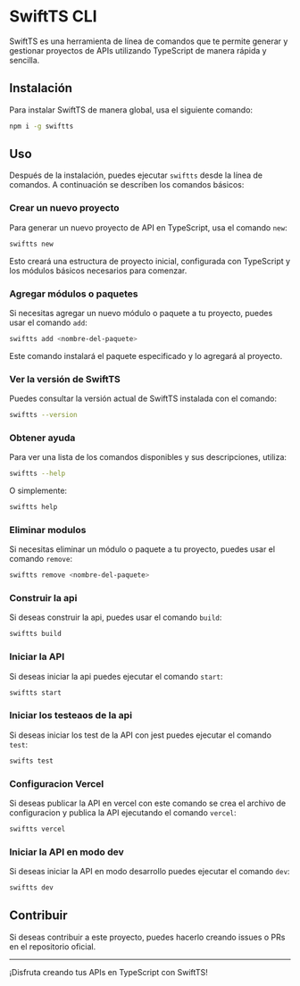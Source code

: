 
# SwiftTS CLI

SwiftTS es una herramienta de línea de comandos que te permite generar y gestionar proyectos de APIs utilizando TypeScript de manera rápida y sencilla.

## Instalación

Para instalar SwiftTS de manera global, usa el siguiente comando:

```bash
npm i -g swiftts
```

## Uso

Después de la instalación, puedes ejecutar `swiftts` desde la línea de comandos. A continuación se describen los comandos básicos:

### Crear un nuevo proyecto

Para generar un nuevo proyecto de API en TypeScript, usa el comando `new`:

```bash
swiftts new
```

Esto creará una estructura de proyecto inicial, configurada con TypeScript y los módulos básicos necesarios para comenzar.

### Agregar módulos o paquetes

Si necesitas agregar un nuevo módulo o paquete a tu proyecto, puedes usar el comando `add`:

```bash
swiftts add <nombre-del-paquete>
```

Este comando instalará el paquete especificado y lo agregará al proyecto.

### Ver la versión de SwiftTS

Puedes consultar la versión actual de SwiftTS instalada con el comando:

```bash
swiftts --version
```

### Obtener ayuda

Para ver una lista de los comandos disponibles y sus descripciones, utiliza:

```bash
swiftts --help
```

O simplemente:

```bash
swiftts help
```

### Eliminar modulos

Si necesitas eliminar un módulo o paquete a tu proyecto, puedes usar el comando `remove`:

```bash
swiftts remove <nombre-del-paquete>
```

### Construir la api

Si deseas construir la api, puedes usar el comando `build`:

```bash
swiftts build
```

### Iniciar la API

Si deseas iniciar la api puedes ejecutar el comando `start`:

```bash
swiftts start
```

### Iniciar los testeaos de la api

Si deseas iniciar los test de la API con jest puedes ejecutar el comando `test`:

```bash
swifts test
```

### Configuracion Vercel

Si deseas publicar la API en vercel con este comando se crea el archivo de configuracion y publica la API ejecutando el comando `vercel`:

```bash
swiftts vercel
```

### Iniciar la API en modo dev

Si deseas iniciar la API en modo desarrollo puedes ejecutar el comando `dev`:

```bash
swiftts dev
```

## Contribuir

Si deseas contribuir a este proyecto, puedes hacerlo creando issues o PRs en el repositorio oficial.

---

¡Disfruta creando tus APIs en TypeScript con SwiftTS!
